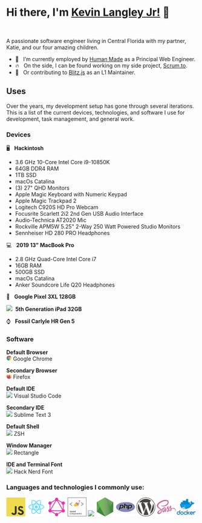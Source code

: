 # **Hi there, I'm [Kevin Langley Jr!](https://kevinlangleyjr.dev) 👋**

<br />

A passionate software engineer living in Central Florida with my partner, Katie, and our four amazing children.

- 💼 &nbsp;&nbsp;I’m currently employed by [Human Made](https://hmn.md) as a Principal Web Engineer.
- 🔥 &nbsp;&nbsp;On the side, I can be found working on my side project, [Scrum.to](https://scrum.to).
- 🎉 &nbsp;&nbsp;Or contributing to [Blitz.js](https://github.com/blitz-js/blitz) as an L1 Maintainer.

## **Uses**

Over the years, my development setup has gone through several iterations. This is a list of the current devices, technologies, and software I use for development, task management, and general work.

### **Devices**
🖥  &nbsp;&nbsp;**Hackintosh**
- 3.6 GHz 10-Core Intel Core i9-10850K
- 64GB DDR4 RAM
- 1TB SSD
- macOs Catalina
- (3) 27" QHD Monitors
- Apple Magic Keyboard with Numeric Keypad
- Apple Magic Trackpad 2
- Logitech C920S HD Pro Webcam
- Focusrite Scarlett 2i2 2nd Gen USB Audio Interface
- Audio-Technica AT2020 Mic
- Rockville APM5W 5.25" 2-Way 250 Watt Powered Studio Monitors
- Sennheiser HD 280 PRO Headphones


💻  &nbsp;&nbsp;**2019 13" MacBook Pro**
- 2.8 GHz Quad-Core Intel Core i7
- 16GB RAM
- 500GB SSD
- macOs Catalina
- Anker Soundcore Life Q20 Headphones

📱 &nbsp;&nbsp;**Google Pixel 3XL 128GB**


<img height="18" src="https://res.cloudinary.com/kevinlangleyjr-dev/image/upload/v1617326788/github-readme/apple-ipad_qyj1we.svg" />&nbsp;&nbsp;**5th Generation iPad 32GB**

⌚️ &nbsp;&nbsp;**Fossil Carlyle HR Gen 5**
### **Software**

**Default Browser**  
<img height="14" src="https://raw.githubusercontent.com/github/explore/80688e429a7d4ef2fca1e82350fe8e3517d3494d/topics/chrome/chrome.png" /> Google Chrome

**Secondary Browser**  
<img height="14" src="https://raw.githubusercontent.com/github/explore/728542e0d33f83720614f61923a9cb424264db23/topics/firefox/firefox.png" /> Firefox

**Default IDE**  
<img height="14" src="https://res.cloudinary.com/kevinlangleyjr-dev/image/upload/v1617325247/github-readme/Visual_Studio_Code_adjfaq.svg" />  Visual Studio Code

**Secondary IDE**  
<img height="14" src="https://res.cloudinary.com/kevinlangleyjr-dev/image/upload/v1617325930/github-readme/sublime-text_e4r1bn.svg" />  Sublime Text 3

**Default Shell**  
<img height="14" src="https://res.cloudinary.com/kevinlangleyjr-dev/image/upload/v1617360397/github-readme/terminal-icon_ytfyhm.svg" />  ZSH

**Window Manager**  
<img height="14" src="https://res.cloudinary.com/kevinlangleyjr-dev/image/upload/v1618147115/github-readme/rectangle_stnqek.png" />  Rectangle

**IDE and Terminal Font**  
<img height="14" src="https://res.cloudinary.com/kevinlangleyjr-dev/image/upload/v1618148256/github-readme/font_w5do4f.svg" />  Hack Nerd Font

### **Languages and technologies I commonly use:**  

<code><img height="50" src="https://raw.githubusercontent.com/github/explore/80688e429a7d4ef2fca1e82350fe8e3517d3494d/topics/javascript/javascript.png"></code>
<code><img height="50" src="https://raw.githubusercontent.com/github/explore/80688e429a7d4ef2fca1e82350fe8e3517d3494d/topics/react/react.png"></code>
<code><img height="50" src="https://raw.githubusercontent.com/github/explore/80688e429a7d4ef2fca1e82350fe8e3517d3494d/topics/graphql/graphql.png"></code>
<code><img height="50" src="https://raw.githubusercontent.com/github/explore/80688e429a7d4ef2fca1e82350fe8e3517d3494d/topics/styled-components/styled-components.png"></code>
<code><img height="50" src="https://kevinlangleyjr-public.s3.amazonaws.com/nextjs-logo.jpg"></code>
<code><img height="50" src="https://raw.githubusercontent.com/github/explore/80688e429a7d4ef2fca1e82350fe8e3517d3494d/topics/nodejs/nodejs.png"></code>
<code><img height="50" src="https://raw.githubusercontent.com/github/explore/80688e429a7d4ef2fca1e82350fe8e3517d3494d/topics/php/php.png"></code>
<code><img height="50" src="https://raw.githubusercontent.com/github/explore/80688e429a7d4ef2fca1e82350fe8e3517d3494d/topics/wordpress/wordpress.png"></code>
<code><img height="50" src="https://raw.githubusercontent.com/github/explore/80688e429a7d4ef2fca1e82350fe8e3517d3494d/topics/sass/sass.png"></code>
<code><img height="50" src="https://raw.githubusercontent.com/github/explore/80688e429a7d4ef2fca1e82350fe8e3517d3494d/topics/docker/docker.png"></code>
